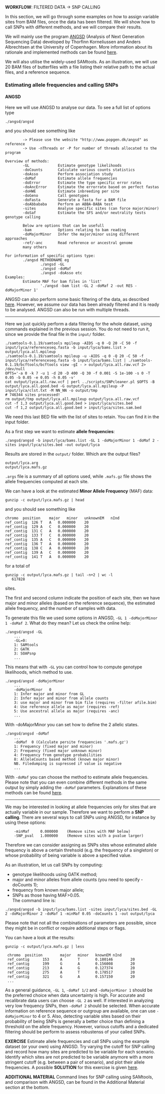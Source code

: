 
**WORKFLOW**:
FILTERED DATA -> SNP CALLING

In this section, we will go through some examples on how to assign variable sites from BAM files, once the data has been filtered.
We will show how to call SNPs with different methods, and we will compare their results.

We will mainly use the program [ANGSD](http://popgen.dk/wiki/index.php/ANGSD) (Analysis of Next Generation Sequencing Data) developed by Thorfinn Korneliussen and Anders Albrechtsen at the University of Copenhagen. 
More information about its rationale and implemented methods can be found [here](http://www.ncbi.nlm.nih.gov/pubmed/25420514).

We will also utilise the widely-used SAMtools.
As an illustration, we will use 20 BAM files of butterfiles with a file listing their relative path to the actual files, and a reference sequence.

### Estimating allele frequencies and calling SNPs

#### ANGSD

Here we will use ANGSD to analyse our data. To see a full list of options type
```
./angsd/angsd
```
and you should see something like
```
        -> Please use the website "http://www.popgen.dk/angsd" as reference
        -> Use -nThreads or -P for number of threads allocated to the program

Overview of methods:
        -GL             Estimate genotype likelihoods
        -doCounts       Calculate various counts statistics
        -doAsso         Perform association study
        -doMaf          Estimate allele frequencies
        -doError        Estimate the type specific error rates
        -doAncError     Estimate the errorrate based on perfect fastas
        -doHWE          Estimate inbreeding per site
        -doGeno         Call genotypes
        -doFasta        Generate a fasta for a BAM file
        -doAbbababa     Perform an ABBA-BABA test
        -sites          Analyse specific sites (can force major/minor)
        -doSaf          Estimate the SFS and/or neutrality tests genotype calling

        Below are options that can be usefull
        -bam            Options relating to bam reading
        -doMajorMinor   Infer the major/minor using different approaches
        -ref/-anc       Read reference or ancestral genome
        many others

For information of specific options type:
        ./angsd METHODNAME eg
                ./angsd -GL
                ./angsd -doMaf
                ./angsd -doAsso etc
Examples:
        Estimate MAF for bam files in 'list'
                './angsd -bam list -GL 2 -doMaf 2 -out RES -doMajorMinor 1'
```

ANGSD can also perform some basic filtering of the data, as described [here](http://www.popgen.dk/angsd/index.php/Filters). 
However, we assume our data has been already filtered and it is ready to be analysed. 
ANGSD can also be run with multiple threads.

------------

Here we just quickly perform a data filtering for the whole dataset, using commands explained in the previous session.
You do not need to run it, since we provide the final file in the `input/` folder.
```
./samtools-0.1.19/samtools mpileup -AIDS -q 0 -Q 20 -C 50 -f input/lyca/referenceseq.fasta -b input/lyca/bams.list > output/lyca.all.mpileup
./samtools-0.1.19/samtools mpileup -u -AIDS -q 0 -Q 20 -C 50 -f input/lyca/referenceseq.fasta -b input/lyca/bams.list | ./samtools-0.1.19/bcftools/bcftools view -gI - > output/lyca.all.raw.vcf 2> /dev/null
OPTS='-a 0 -k 7 -u 1 -d 20 -D 400 -Q 30 -f 0.001 -S 1e-100 -s 0 -T 0.05 -b 0.05 -e 0.05 -h 0.05 -v'
cat output/lyca.all.raw.vcf | perl ../scripts/SNPcleaner.pl $OPTS -B output/lyca.all.good.bed -G output/lyca.all.mpileup -P input/lyca/clst.txt -M NN_NN -o output/tmp
# 746344 sites processed!
rm output/tmp output/lyca.all.mpileup output/lyca.all.raw.vcf
cut -f 1,3 output/lyca.all.good.bed > input/lyca/sites.bed
cut -f 1,2 output/lyca.all.good.bed > input/lyca/sites.sam.bed
```
We need this last BED file with the list of sites to retain.
You can find it in the input folder.

As a first step we want to estimate **allele frequencies**:
```
./angsd/angsd -b input/lyca/bams.list -GL 1 -doMajorMinor 1 -doMaf 2 -sites input/lyca/sites.bed -out output/lyca
```
Results are stored in the `output/` folder. 
Which are the output files? <br>
```
output/lyca.arg
output/lyca.mafs.gz
```
`.args` file is a summary of all options used, while `.mafs.gz` file shows the allele frequencies computed at each site.

We can have a look at the estimated **Minor Allele Frequency** (MAF) data:
```
gunzip -c output/lyca.mafs.gz | head
```
and you should see something like
```
chromo	position	major	minor	unknownEM	nInd
ref_contig	126	T	A	0.000000	20
ref_contig	129	A	C	0.000000	20
ref_contig	131	C	A	0.000000	20
ref_contig	133	T	C	0.000000	20
ref_contig	135	A	C	0.000000	20
ref_contig	136	T	A	0.000000	20
ref_contig	138	C	A	0.000000	20
ref_contig	139	A	C	0.000000	20
ref_contig	141	T	A	0.000000	20
```
for a total of
```
gunzip -c output/lyca.mafs.gz | tail -n+2 | wc -l
   617828
```
sites.

The first and second column indicate the position of each site, then we have major and minor alleles (based on the reference sequence), the estimated allele frequency, and the number of samples with data.

To generate this file we used some options in ANGSD, `-GL 1 -doMajorMinor 1 -doMaf 2`. 
What do they mean? 
Let us check the online help:
```
./angsd/angsd -GL
	...	
	-GL=0: 
	1: SAMtools
	2: GATK
	3: SOAPsnp
	...
```
This means that with `-GL` you can control how to compute genotype likelihoods, which method to use.
```
./angsd/angsd -doMajorMinor
	...
	-doMajorMinor	0
	1: Infer major and minor from GL
	2: Infer major and minor from allele counts
	3: use major and minor from bim file (requires -filter afile.bim)
	4: Use reference allele as major (requires -ref)
	5: Use ancestral allele as major (requires -anc)
	...
```
With -doMajorMinor you can set how to define the 2 allelic states.
```
./angsd/angsd -doMaf
	...
	-doMaf	0 (Calculate persite frequencies '.mafs.gz')
	1: Frequency (fixed major and minor)
	2: Frequency (fixed major unknown minor)
	4: Frequency from genotype probabilities
	8: AlleleCounts based method (known major minor)
	NB. Filedumping is supressed if value is negative
	...
```
With `-doMaf` you can choose the method to estimate allele frequencies.
Please note that you can even combine different methods in the same output by simply adding the `-doMaf` parameters.
Explanations of these methods can be found [here](http://popgen.dk/angsd/index.php/Allele_Frequency_estimation).

--------

We may be interested in looking at allele frequencies only for sites that are actually variable in our sample. 
Therefore we want to perform a **SNP calling**. 
There are several ways to call SNPs using ANGSD, for instance by using these options:
```
	-minMaf  	0.000000	(Remove sites with MAF below)
	-SNP_pval	1.000000	(Remove sites with a pvalue larger)
```
Therefore we can consider assigning as SNPs sites whose estimated allele frequency is above a certain threhsold (e.g. the frequency of a singleton) or whose probability of being variable is above a specified value.

As an illustration, let us call SNPs by computing: <br>
 - genotype likelihoods using GATK method; <br>
 - major and minor alleles from allele counts (you need to specify -doCounts 1); <br>
 - frequency from known major allele; <br>
 - SNPs as those having MAF>0.05. <br>
The command line is:
```
./angsd/angsd -b input/lyca/bams.list -sites input/lyca/sites.bed -GL 2 -doMajorMinor 2 -doMaf 1 -minMaf 0.05 -doCounts 1 -out output/lyca
```
Please note that not all the combinations of parameters are possible, since they might be in conflict or require additional steps or flags.

You can have a look at the results:
```
gunzip -c output/lyca.mafs.gz | less

 chromo  position        major   minor   knownEM nInd
 ref_contig      153     A       T       0.180146        20
 ref_contig      199     G       A       0.156008        20
 ref_contig      213     A       G       0.127374        20
 ref_contig      275     A       T       0.178517        20
 ref_contig      321     G       A       0.157150        20
 ...
```

As a general guidance, `-GL 1`, `-doMaf 1/2` and `-doMajorMinor 1` should be the preferred choice when data uncertainty is high.
For accurate and recalibrate data users can choose `-GL 2` as well.
If interested in analyzing very low frequency SNPs, then `-doMaf 2` should be selected.
When accurate information on reference sequence or outgroup are available, one can use `-doMajorMinor` to 4 or 5.
Also, detecting variable sites based on their probability of being SNPs is generally a better choice than defining a threshold on the allele frequency. 
However, various cutoffs and a dedicated filtering should be perform to assess robustenss of your called SNPs.

**EXERCISE**
Estimate allele frequencies and call SNPs using the example dataset (or your own) using ANGSD.
Try varying the cutoff for SNP calling and record how many sites are predicted to be variable for each scenario.
Identify which sites are not predicted to be variable anymore with a more stringent cutoff (e.g. between a pair of scenario), and plot their allele frequencies.
A possible **SOLUTION** for this exercise is given [here](https://github.com/mfumagalli/EvoGen_course/solutions.txt).



**ADDITIONAL MATERIAL**
Command lines for SNP calling using SAMtools, and comparison with ANGSD, can be found in the Additional Material section at the bottom.
</verse>





